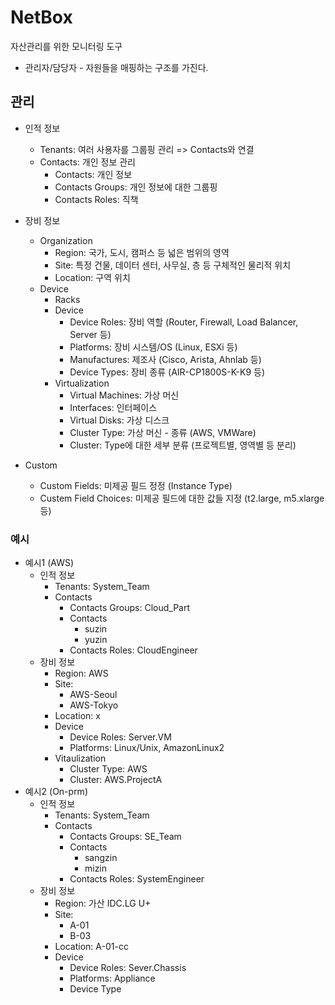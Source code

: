 # NetBox
자산관리를 위한 모니터링 도구
* 관리자/담당자 - 자원들을 매핑하는 구조를 가진다.


## 관리
* 인적 정보
    - Tenants: 여러 사용자를 그룹핑 관리 => Contacts와 연결
    - Contacts: 개인 정보 관리
        - Contacts: 개인 정보
        - Contacts Groups: 개인 정보에 대한 그룹핑
        - Contacts Roles: 직책

* 장비 정보
    - Organization
        - Region: 국가, 도시, 캠퍼스 등 넓은 범위의 영역
        - Site: 특정 건물, 데이터 센터, 사무실, 층 등 구체적인 물리적 위치
        - Location: 구역 위치
    - Device
        - Racks
        - Device
            - Device Roles: 장비 역할 (Router, Firewall, Load Balancer, Server 등)
            - Platforms: 장비 시스템/OS (Linux, ESXi 등)
            - Manufactures: 제조사 (Cisco, Arista, Ahnlab 등)
            - Device Types: 장비 종류 (AIR-CP1800S-K-K9 등)
        - Virtualization
            - Virtual Machines: 가상 머신
            - Interfaces: 인터페이스
            - Virtual Disks: 가상 디스크
            - Cluster Type: 가상 머신 - 종류 (AWS, VMWare)
            - Cluster: Type에 대한 세부 분류 (프로젝트별, 영역별 등 분리)
* Custom
    - Custom Fields: 미제공 필드 정정 (Instance Type)
    - Custem Field Choices: 미제공 필드에 대한 값들 지정 (t2.large, m5.xlarge 등)



### 예시
- 예시1 (AWS)
    * 인적 정보
        - Tenants: System_Team
        - Contacts
            - Contacts Groups: Cloud_Part
            - Contacts
                - suzin
                - yuzin
            - Contacts Roles: CloudEngineer
    * 장비 정보
        - Region: AWS
        - Site:
            - AWS-Seoul
            - AWS-Tokyo
        - Location: x
        - Device
            - Device Roles: Server.VM
            - Platforms: Linux/Unix, AmazonLinux2
        - Vitaulization
            - Cluster Type: AWS
            - Cluster: AWS.ProjectA
- 예시2 (On-prm)
    * 인적 정보
        - Tenants: System_Team
        - Contacts
            - Contacts Groups: SE_Team
            - Contacts
                - sangzin
                - mizin
            - Contacts Roles: SystemEngineer 
    * 장비 정보
        - Region: 가산 IDC.LG U+
        - Site:
            - A-01
            - B-03
        - Location: A-01-cc
        - Device
            - Device Roles: Sever.Chassis
            - Platforms: Appliance
            - Device Type